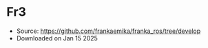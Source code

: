 # Fr3

* Source: https://github.com/frankaemika/franka_ros/tree/develop
* Downloaded on Jan 15 2025
